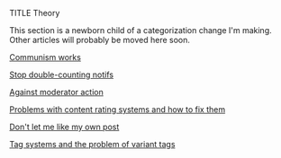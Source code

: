 TITLE Theory

This section is a newborn child of a categorization change I'm making. Other articles will probably be moved here soon.

[Communism works](communism)

[Stop double-counting notifs](grouping-notifs)

[Against moderator action](moderation)

[Problems with content rating systems and how to fix them](rating)

[Don't let me like my own post](selflike)

[Tag systems and the problem of variant tags](tags)

